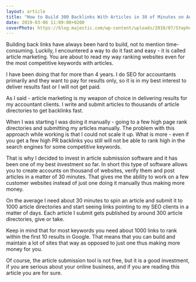 ```yaml
---
layout: article
title: "How to Build 300 Backlinks With Articles in 30 of Minutes on Autopilot"
date: 2019-03-06 11:09:00+0200
coverPhoto: https://blog.majestic.com/wp-content/uploads/2018/07/Stephen.jpg
---
```



Building back links have always been hard to build, not to mention time-consuming. Luckily, I encountered a way to do it fast and easy - it is called article marketing. You are about to read my way ranking websites even for the most competitive keywords with articles.

I have been doing that for more than 4 years. I do SEO for accountants primarily and they want to pay for results only, so it is in my best interest to deliver results fast or I will not get paid.

As I said - article marketing is my weapon of choice in delivering results for my accountant clients. I write and submit articles to thousands of article directories to get backlinks fast.

When I was starting I was doing it manually - going to a few high page rank directories and submitting my articles manually. The problem with this approach while working is that I could not scale it up. What is more - even if you get a few high PR backlinks you still will not be able to rank high in the search engines for some competitive keywords.

That is why I decided to invest in article submission software and it has been one of my best investment so far. In short this type of software allows you to create accounts on thousand of websites, verify them and post articles in a matter of 30 minutes. That gives me the ability to work on a few customer websites instead of just one doing it manually thus making more money.

On the average I need about 30 minutes to spin an article and submit it to 1000 article directories and start seeing links pointing to my SEO clients in a matter of days. Each article I submit gets published by around 300 article directories, give or take.

Keep in mind that for most keywords you need about 1000 links to rank within the first 10 results in Google. That means that you can build and maintain a lot of sites that way as opposed to just one thus making more money for you.

Of course, the article submission tool is not free, but it is a good investment, if you are serious about your online business, and if you are reading this article you are for sure.
